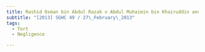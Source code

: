 ```yaml
---
title: Rashid Osman bin Abdul Razak v Abdul Muhaimin bin Khairuddin and another
subtitle: "[2013] SGHC 49 / 27\_February\_2013"
tags:
  - Tort
  - Negligence

---
```


